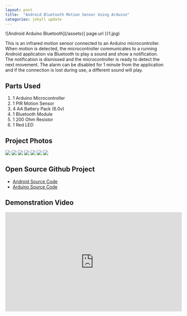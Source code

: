 ```yaml
---
layout: post
title:  "Android Bluetooth Motion Sensor Using Arduino"
categories: jekyll update
---
```


![Android Arduino Bluetooth](/assets{{ page.url }}1.jpg)

This is an infrared motion sensor connected to an Arduino microcontroller.
When motion is detected, the microcontroller communicates to a running Android application via Bluetooth
to play a sound and show a notification.  The notification is dismissed and the microcontroller
is ready to detect the next movement.  The alarm can be disabled for 1 minute from the application
and if the connection is lost during use, a different sound will play.

## Parts Used
1.  1 Arduino Microcontroller
2.  1 PIR Motion Sensor
3.  4 AA Battery Pack (6.0v)
4.  1 Bluetooth Module
5.  1 200 Ohm Resistor
6.  1 Red LED

## Project Photos
<a href="/assets{{ page.url }}2.jpg" target="_blank"><img src="/assets{{ page.url }}thumb_2.jpg"/></a>
<a href="/assets{{ page.url }}3.jpg" target="_blank"><img src="/assets{{ page.url }}thumb_3.jpg"/></a>
<a href="/assets{{ page.url }}4.jpg" target="_blank"><img src="/assets{{ page.url }}thumb_4.jpg"/></a>
<a href="/assets{{ page.url }}5.jpg" target="_blank"><img src="/assets{{ page.url }}thumb_5.jpg"/></a>
<a href="/assets{{ page.url }}6.jpg" target="_blank"><img src="/assets{{ page.url }}thumb_6.jpg"/></a>
<a href="/assets{{ page.url }}7.jpg" target="_blank"><img src="/assets{{ page.url }}thumb_7.jpg"/></a>
<a href="/assets{{ page.url }}8.jpg" target="_blank"><img src="/assets{{ page.url }}thumb_8.jpg"/></a>

## Open Source Github Project
*  <a href="https://github.com/ShaneJansen/MotionDetectorAndroid" target="_blank">Android Source Code</a>
*  <a href="https://github.com/ShaneJansen/MotionDetectorArduino" target="_blank">Arduino Source Code</a>

## Demonstration Video
<iframe width="560" height="315" src="https://www.youtube.com/embed/xCMgG10Ez0A" frameborder="0" allowfullscreen></iframe>
